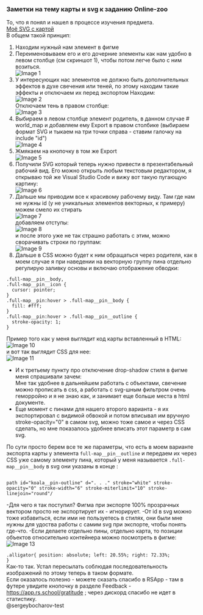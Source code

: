 ### Заметки на тему карты и svg к заданию Online-zoo

То, что я понял и нашел в процессе изучения предмета.
<br><a href="https://pastebin.com/c2MnhNEj" target="_blank">Моё SVG с картой</a><br>
В общем такой принцип:

1. Находим нужный нам элемент в фигме
2. Переименовываем его и его дочерние элементы как нам удобно в левом столбце (см скриншот 1), чтобы потом легче было с ним возиться.
   <br>![Image 1](1.png)
3. У интересующих нас элементов не должно быть дополнительных эффектов в духе свечения или теней, по этому находим такие эффекты и отключаем их перед экспортом
   Находим:
   <br>![Image 2](2.png)<br>
   Отключаем тень в правом столбце:
   <br>![Image 3](3.png)<br>
4. Выбираем в левом столбце элемент родитель, в данном случае # world_map
   и добавляем ему Export в правом столбике (выбираем формат SVG и тыкаем на три точки справа - ставим галочку на include "id")
   <br>![Image 4](4.png)
5. Жмякаем на кнопочку в том же Export
   <br>![Image 5](5.png)
6. Получили SVG который теперь нужно привести в презентабельный рабочий вид.
   Его можно открыть любым текстовым редактором, я открываю той же Visual Studio Code и вижу вот такую пугающую картину:
   <br>![Image 6](6.png)
7. Дальше мы приводим все к красивому рабочему виду. Там где нам не нужны id (у не уникальных элементов векторных, к примеру) можем смело их стирать
   <br>![Image 7](7.png)<br>добавляем отступы:
   <br>![Image 8](8.png)<br>
   и после этого уже не так страшно работать с этим, можно сворачивать строки по группам:
   <br>![Image 9](9.png)
8. Дальше в CSS можно будет к ним обращаться через родителя, как в моем случае я при наведении на векторную группу пина отдельно регулирую заливку основы и включаю отображение обводки:
<pre><code>.full-map__pin__body,
.full-map__pin__icon {
  cursor: pointer;
}
.full-map__pin:hover > .full-map__pin__body {
  fill: #fff;
}
.full-map__pin:hover > .full-map__pin__outline {
  stroke-opacity: 1;
}</code></pre>

Пример того как у меня выглядит код карты вставленный в HTML:
<br>![Image 10](11.png)<br>
и вот так выглядит CSS для нее:
<br>![Image 11](12.png)<br>
- И к третьему пункту про отключение drop-shadow стиля в фигме меня спрашивали зачем:
<br>Мне так удобнее в дальнейшем работать с объектами, свечение можно прописать в css, а работать с svg-шным фильтром очень геморройно и я не знаю как, и занимает еще больше места в html документе.
- Еще момент с пинами для нашего второго варианта - я их экспортировал с видимой обвокой и потом вписывал им вручную stroke-opacity="0" в самом svg, можно тоже самое и через CSS сделать, но мне показалось удобнее вписать этот параметр в сам svg.

По сути просто берем все те же параметры, что есть в моем варианте экспорта карты у элемента <code>full-map__pin__outline</code> и передаем их через CSS уже самому элементу пина, который у меня называется <code>.full-map__pin__body</code>
в svg они указаны в конце <path> :

<code>
path id="koala__pin-outline" d=". . ." stroke="white" stroke-opacity="0" stroke-width="6" stroke-miterlimit="10" stroke-linejoin="round"/
</code>

-Для чего я так поступил? Фигма при экспорте 100% прозрачных вектором просто не экспортирует их - игнорирует.
-От id в svg можно тоже избавиться, если ими не пользуетесь в стилях, они были мне нужны для удоства работы с самим svg при экспорте, чтобы понять где-что.
-Если делаете отдельно пины, отдельно карта, то позиции объектов относительно контейнера можно посмотреть в фигме:
<br>![Image 13](13.jpg)<br>

<code>.alligator{
  position: absolute;
  left: 20.55%;
  right: 72.33%;
}</code>
<br>Как-то так. Устал пересылать соблюдая последовательность изображений по этому теперь в таком формате.<br>
Если оказалось полезно - можете сказать спасибо в RSApp - там в футере увидите кнопочку в разделе Feedback - <https://app.rs.school/gratitude> ; через дискорд спасибо не идет в статистику.
<br>@sergeybocharov-test

